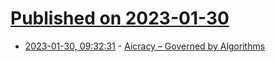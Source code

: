 # [Published on 2023-01-30](index.md)

* [2023-01-30, 09:32:31](https://news.ycombinator.com/item?id=34577617) - [Aicracy – Governed by Algorithms](https://www.aicracy.net)
